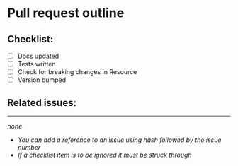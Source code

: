 # Pull request outline


## Checklist:
- [ ] Docs updated
- [ ] Tests written
- [ ] Check for breaking changes in Resource
- [ ] Version bumped

## Related issues:

___
_none_

- _You can add a reference to an issue using hash followed by the issue number_
- _If a checklist item is to be ignored it must be struck through_
